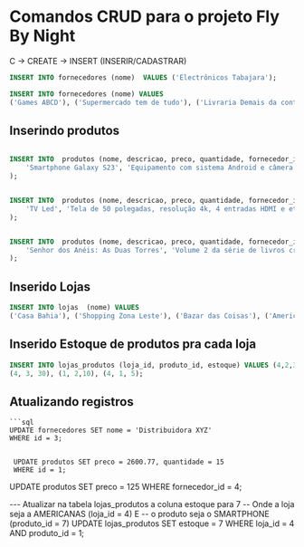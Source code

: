 # Comandos CRUD para o projeto Fly By Night
 C -> CREATE -> INSERT (INSERIR/CADASTRAR)

```sql
INSERT INTO fornecedores (nome)  VALUES ('Electrônicos Tabajara');

INSERT INTO fornecedores (nome) VALUES 
('Games ABCD'), ('Supermercado tem de tudo'), ('Livraria Demais da contra');
```


## Inserindo produtos

```sql

INSERT INTO  produtos (nome, descricao, preco, quantidade, fornecedor_id) VALUES (
    'Smartphone Galaxy S23', 'Equipamento com sistema Android e câmera Full HD', 1599.50,  20, 1
);


INSERT INTO  produtos (nome, descricao, preco, quantidade, fornecedor_id) VALUES (
    'TV Led', 'Tela de 50 polegadas, resolução 4k, 4 entradas HDMI e etc e tal', 3420,  12, 1
);


INSERT INTO  produtos (nome, descricao, preco, quantidade, fornecedor_id) VALUES (
    'Senhor dos Anéis: As Duas Torres', 'Volume 2 da série de livros criados pelo autor J.R.R. Tolkien', 80.99,  100, 4
);
```

 ## Inserido Lojas

 ```sql
 INSERT INTO lojas  (nome) VALUES
 ('Casa Bahia'), ('Shopping Zona Leste'), ('Bazar das Coisas'), ('Americanas')
```

## Inserido Estoque de produtos pra cada loja

```sql
INSERT INTO lojas_produtos (loja_id, produto_id, estoque) VALUES (4,2,3),
(4, 3, 30), (1, 2,10), (4, 1, 5);

```

## Atualizando registros

    ```sql
    UPDATE fornecedores SET nome = 'Distribuidora XYZ'
    WHERE id = 3;


     UPDATE produtos SET preco = 2600.77, quantidade = 15
     WHERE id = 1;

UPDATE produtos SET preco = 125 WHERE fornecedor_id = 4;

--- Atualizar na tabela lojas_produtos a coluna estoque para 7
-- Onde a loja seja a AMERICANAS (loja_id = 4) E
-- o produto seja o SMARTPHONE (produto_id = 7)
UPDATE lojas_produtos SET estoque = 7
WHERE loja_id = 4 AND produto_id = 1;

```





   